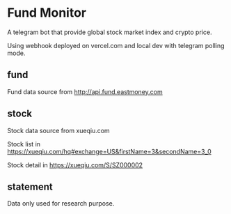 # Fund Monitor

A telegram bot that provide global stock market index and crypto
price.

Using webhook deployed on vercel.com and local dev with telegram
polling mode.

## fund

Fund data source from http://api.fund.eastmoney.com
## stock

Stock data source from xueqiu.com

Stock list in https://xueqiu.com/hq#exchange=US&firstName=3&secondName=3_0

Stock detail in https://xueqiu.com/S/SZ000002

## statement

Data only used for research purpose.


